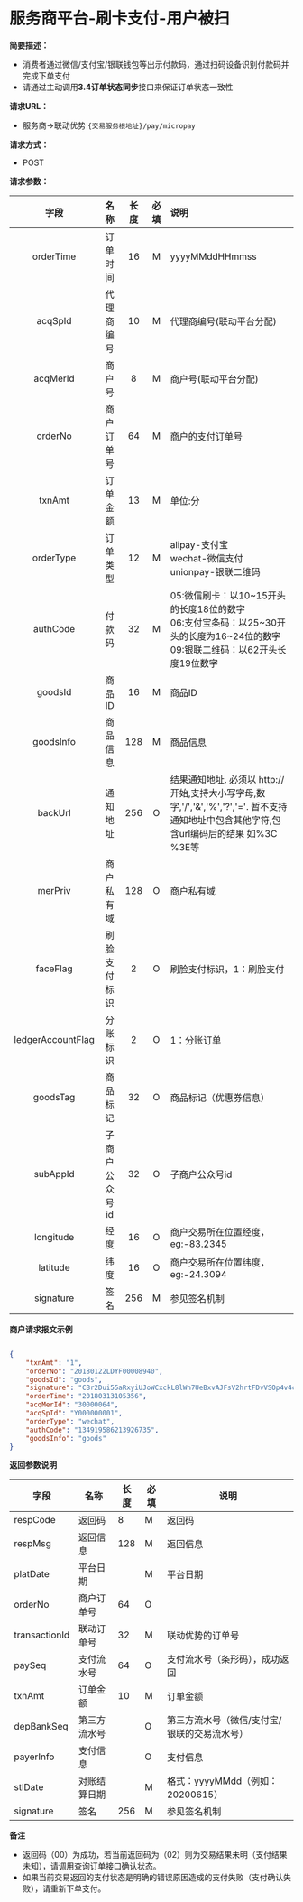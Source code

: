 # 服务商平台-刷卡支付-用户被扫
    
**简要描述：** 

- 消费者通过微信/支付宝/银联钱包等出示付款码，通过扫码设备识别付款码并完成下单支付
- 请通过主动调用**3.4订单状态同步**接口来保证订单状态一致性

**请求URL：** 
- 服务商->联动优势
`{交易服务根地址}/pay/micropay`
  
**请求方式：**
- POST 

**请求参数：** 


|	字段	 |	名称	  |	长度  	|	必填  	|	说明	  |
|:--------:|:--------:|:--------:|:--------:|:--------|
|	orderTime	|	订单时间	|	16	|	M	|	yyyyMMddHHmmss	|
|	acqSpId	|	代理商编号	|	10	|	M	|	代理商编号(联动平台分配)	|
|	acqMerId	|	商户号	|	8	|	M	|	商户号(联动平台分配)	|
|	orderNo	|	商户订单号	|	64	|	M	|	商户的支付订单号	|
|	txnAmt	|	订单金额	|	13	|	M	|	单位:分	|
|	orderType	|	订单类型	|	12	|	M	|	alipay-支付宝 <br> wechat-微信支付 <br> unionpay-银联二维码	|
|	authCode	|	付款码	|	32	|	M	|	05:微信刷卡：以10\~15开头的长度18位的数字</br>06:支付宝条码：以25\~30开头的长度为16~24位的数字</br>09:银联二维码：以62开头长度19位数字	|
|	goodsId	|	商品ID	|	16	|	M	|	商品ID	|
|	goodsInfo	|	商品信息	|	128	|	M	|	商品信息	|
|	backUrl	|	通知地址	|	256	|	O	|	结果通知地址. 必须以 http://开始,支持大小写字母,数字,'/','&','%','?','='. 暂不支持通知地址中包含其他字符,包含url编码后的结果 如%3C %3E等|
|	merPriv	|	商户私有域	|	128	|	O	|	商户私有域	|
|	faceFlag	|	刷脸支付标识	|	2	|	O	|	刷脸支付标识，1：刷脸支付	|
|	ledgerAccountFlag	|	分账标识	|	2	|	O	|	1：分账订单	|
|	goodsTag	|	商品标记	|	32	|	O	|	商品标记（优惠券信息）	|
|	subAppId	|	子商户公众号id	|	32	|	O	|	子商户公众号id	|
|	longitude	|	经度	|	16	|	O	|	商户交易所在位置经度，eg:-83.2345	|
|	latitude	|	纬度	|	16	|	O	|	商户交易所在位置纬度，eg:-24.3094	|
|	signature	|	签名	|	256	|	M	|	参见签名机制	|

 **商户请求报文示例**

```json

{
	"txnAmt": "1",
	"orderNo": "20180122LDYF00008940",
	"goodsId": "goods",
	"signature": "CBr2Dui55aRxyiUJoWCxckL8lWn7UeBxvAJFsV2hrtFDvVSOp4v4cgUPc1Nk3e1d+oitAhi9b3AAVSoAuEWV0fKKIQRwYTSPTzLbX9fLXq2KE423Km5GW5HWqpN8+guCH1UUpSlNVzVYax9h5D/n2YSWv/g6KWZYye+kEP8K3rA=",
	"orderTime": "20180313105356",
	"acqMerId": "30000064",
	"acqSpId": "Y000000001",
	"orderType": "wechat",
	"authCode": "134919586213926735",
	"goodsInfo": "goods"
}

```

 **返回参数说明** 
 
|	字段	|	名称	|	长度	|	必填	|	说明	|
|--------|-------|--------|--------|--------|
|	respCode	|	返回码	|	8	|	M	|	返回码	|
|	respMsg	|	返回信息	|	128	|	M	|	返回信息	|
|	platDate	|	平台日期	|		|	M	|	平台日期   |
|	orderNo	|	商户订单号	|	64	|	O	|		|
|	transactionId	|	联动订单号	|	32	|	M	|	联动优势的订单号|
|	paySeq	|	支付流水号	|	64	|	O	|	支付流水号（条形码），成功返回	|
|	txnAmt	|	订单金额	|	10	|	M	|	订单金额 	|
|	depBankSeq	|	第三方流水号	|   |	O  |	第三方流水号（微信/支付宝/银联的交易流水号） 	|
|	payerInfo	|	支付信息	|		|	O	|	支付信息 	|
|	stlDate	|	对账结算日期	|		|	M	| 	格式：yyyyMMdd（例如：20200615）|
|	signature	|	签名	|	256	|	M	|	参见签名机制	|

**备注** 

- 返回码（00）为成功，若当前返回码为（02）则为交易结果未明（支付结果未知），请调用查询订单接口确认状态。
- 如果当前交易返回的支付状态是明确的错误原因造成的支付失败（支付确认失败），请重新下单支付。
